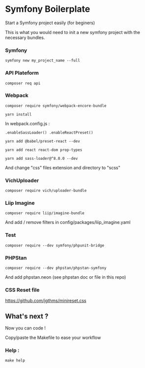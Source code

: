 # Symfony Boilerplate
Start a Symfony project easily (for beginers)

This is what you would need to init a new symfony project with the necessary bundles.

### Symfony

`symfony new my_project_name --full`

### API Plateform

`composer req api`

### Webpack

`composer require symfony/webpack-encore-bundle`

`yarn install`

In webpack.config.js :

`.enableSassLoader() .enableReactPreset()`

`yarn add @babel/preset-react --dev`

`yarn add react react-dom prop-types`

`yarn add sass-loader@^8.0.0 --dev`

And change "css" files extension and directory to "scss"

### VichUploader

`composer require vich/uploader-bundle`

### Liip Imagine

`composer require liip/imagine-bundle`

And add / remove filters in config/packages/liip_imagine.yaml

### Test

`composer require --dev symfony/phpunit-bridge`

### PHPStan

`composer require --dev phpstan/phpstan-symfony`

And add phpstan.neon (see phpstan doc or file in this repo)

### CSS Reset file
https://github.com/jgthms/minireset.css

## What's next ?

Now you can code !

Copy/paste the Makefile to ease your workflow

### Help : 
`make help`
